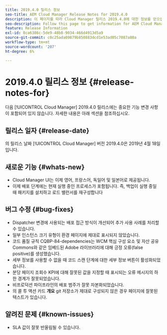 ```yaml
---
title: 2019.4.0 릴리스 정보
seo-title: AEM Cloud Manager Release Notes for 2019.4.0
description: 이 페이지를 따라 Cloud Manager 릴리스 2019.4.0에 대한 정보를 얻으십시오.
seo-description: Follow this page to get information for AEM Cloud Manager Release 2019.4.0.
feature: Release Information
exl-id: 8ca6386c-5de9-48b8-9034-466d4913d5a9
source-git-commit: c0c25ada09879b850883dcd1e53ad05c7087a80a
workflow-type: tm+mt
source-wordcount: '207'
ht-degree: 6%

---
```


# 2019.4.0 릴리스 정보 {#release-notes-for}

다음 [!UICONTROL Cloud Manager] 2019.4.0 릴리스에는 중요한 기능 변경 사항이 포함되어 있지 않습니다. 자세한 내용은 아래 섹션을 참조하십시오.

## 릴리스 일자 {#release-date}

의 릴리스 날짜 [!UICONTROL Cloud Manager] 버전 2019.4.0은 2019년 4월 18일입니다.

## 새로운 기능 {#whats-new}

* Cloud Manager UI는 이제 영어, 프랑스어, 독일어 및 일본어로 제공됩니다.
* 이제 배포 단계에는 현재 실행 중인 프로세스가 포함됩니다. 즉, 백업이 실행 중일 때 패키지를 설치하고 로드 밸런서를 재구성합니다

## 버그 수정 {#bug-fixes}

* Dispatcher 변경에 사용되는 배포 접근 방식이 개선되어 추가 사용 사례를 처리할 수 있습니다.
* 일부 인스턴스 크기 유형이 환경 페이지에 제대로 표시되지 않았습니다.
* 코드 품질 규칙 CQBP-84-dependencies는 WCM 핵심 구성 요소 및 자산 공유 Commons와 같은 임베드된 Adobe 라이브러리에 대해 긍정 오류(false positive)를 생성했습니다.
* 세부 정보를 사용할 수 없을 때 코드 스캔 단계에 대한 세부 정보 버튼이 활성화되었습니다.
* 분당 페이지 조회수 KPI에 대해 잘못된 값을 지정할 때 표시되는 오류 메시지의 하한 경계가 잘못되었습니다.
* 비프로덕션 파이프라인의 배포 범주가 잘못 자본화되었습니다.
* 의 콜 투 액션 카드 **개요** git 저장소가 제대로 구성되지 않은 경우 페이지에 잘못된 텍스트가 있습니다.

## 알려진 문제 {#known-issues}

* SLA 값이 잘못 반올림될 수 있습니다.
